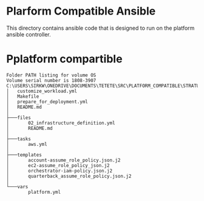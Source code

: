 # Plarform Compatible Ansible

This directory contains ansible code that is designed to run on the platform ansible controller.


# Pplatform compartible 
```
Folder PATH listing for volume OS
Volume serial number is 1808-3907
C:\USERS\SIRKW\ONEDRIVE\DOCUMENTS\TETETE\SRC\PLATFORM_COMPATIBLE\STRATUS
│   customize_workload.yml
│   Makefile
│   prepare_for_deployment.yml
│   README.md
│
├───files
│       02_infrastructure_definition.yml
│       README.md
│
├───tasks
│       aws.yml
│
├───templates
│       account-assume_role_policy.json.j2
│       ec2-assume_role_policy_json.j2
│       orchestrator-iam-policy.json.j2
│       quarterback_assume_role_policy.json.j2
│
└───vars
        platform.yml

```